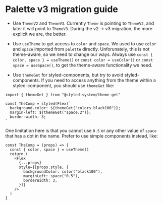# Palette v3 migration guide

- Use `ThemeV2` and `ThemeV3`.
Currently `Theme` is pointing to `ThemeV2`, and later it will point to `ThemeV3`. During the v2 -> v3 migration, the more explicit we are, the better.

- Use `useTheme` to get access to `color` and `space`.
We used to use `color` and `space` imported from `palette` directly. Unforunately, this is not theme-aware, so we need to change our ways. Always use `const { color, space } = useTheme()` or `const color = useColor()` or `const space = useSpace()`, to get the theme-aware functionality we need.

- Use `themeGet` for styled-components, but try to avoid styled-components.
If you need to access anything from the theme within a styled-component, you should use `themeGet` like:
```tsx
import { themeGet } from "@styled-system/theme-get"

const TheComp = styled(Flex)`
  background-color: ${themeGet("colors.black100")};
  margin-left: ${themeGet("space.2")};
  border-width: 3;
`
```

One limitation here is that you cannot use `0.5` or any other value of `space` that has a dot in the name. Prefer to use simple components instead, like:
```tsx
const TheComp = (props) => {
  const { color, space } = useTheme()
  return (
    <Flex
      {...props}
      style={[props.style, {
        backgroundColor: color("black100"),
        marginLeft: space("0.5"),
        borderWidth: 3,
      }]}
    />
  )
}
```
